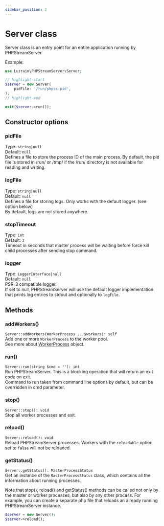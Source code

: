 ```yaml
---
sidebar_position: 2
---
```


# Server class
Server class is an entry point for an entire application running by PHPStreamServer.

Example:  
```php title="server.php"
use Luzrain\PHPStreamServer\Server;

// highlight-start
$server = new Server(
    pidFile: '/run/phpss.pid',
);
// highlight-end

exit($server->run());
```

## Constructor options

### pidFile
Type: `string|null`  
Default: `null`  
Defines a file to store the process ID of the main process.
By default, the pid file is stored in /run/ or /tmp/ if the /run/ directory is not available for reading and writing.  

### logFile
Type: `string|null`  
Default: `null`  
Defines a file for storing logs. Only works with the default logger. (see option below)  
By default, logs are not stored anywhere.  

### stopTimeout
Type: `int`  
Default: `3`  
Timeout in seconds that master process will be waiting before force kill child processes after sending stop command.  

### logger
Type: `LoggerInterface|null`  
Default: `null`  
PSR-3 compatible logger.  
If set to null, PHPStreamServer will use the default logger implementation that prints log entries to stdout and optionally to `logFile`.

## Methods

### addWorkers()
`Server::addWorkers(WorkerProcess ...$workers): self`  
Add one or more `WorkerProcess` to the worker pool.  
See more about [WorkerProcess](/docs/WorkerProcess) object.

### run()
`Server::run(string $cmd = ''): int`  
Run PHPStreamServer. This is a blocking operation that will return an exit code on exit.  
Command to run taken from command line options by default, but can be overridden in cmd parameter.  

### stop()
`Server::stop(): void`  
Stop all worker processes and exit.

### reload()
`Server::reload(): void`  
Reload PHPStreamServer processes. Workers with the `reloadable` option set to `false` will not be reloaded.

### getStatus()
`Server::getStatus(): MasterProcessStatus`  
Get an instance of the `MasterProcessStatus` class, which contains all the information about running processes.

Note that stop(), reload() and getStatus() methods can be called not only by the master or worker processes, but also by any other process.
For example, you can create a separate php file that reloads an already running PHPStreamServer instance.

```php title="reload.php"
$server = new Server();
$server->reload();
```
